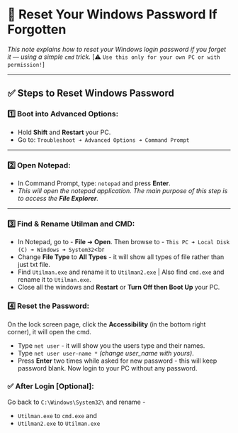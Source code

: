 # 🔑 Reset Your Windows Password If Forgotten

*This note explains how to reset your Windows login password if you forget it — using a simple `cmd` trick.* [⚠️ `Use this only for your own PC or with permission!`]

---

## ✅ Steps to Reset Windows Password

### 1️⃣ Boot into Advanced Options:

- Hold **Shift** and **Restart** your PC.
- Go to: `Troubleshoot ➜ Advanced Options ➜ Command Prompt`

---

### 2️⃣ Open Notepad:

- In Command Prompt, type: `notepad` and press **Enter**.
- *This will open the notepad application. The main purpose of this step is to access the **File Explorer**.*
---

### 3️⃣ Find & Rename Utilman and CMD:
- In Notepad, go to - **File** ➜ **Open**. Then browse to - `This PC ➜ Local Disk (C) ➜ Windows ➜ System32`<br
- Change **File Type** to **All Types** - it will show all types of file rather than just txt file.<br>
- Find `Utilman.exe` and rename it to `Utilman2.exe` | Also find `cmd.exe` and rename it to `Utilman.exe`.<br>
- Close all the windows and **Restart** or **Turn Off then Boot Up** your PC.

### 4️⃣ Reset the Password:
On the lock screen page, click the **Accessibility** (in the bottom right corner), it will open the cmd.
- Type `net user` - it will show you the users type and their names.<br>
- Type `net user user-name *` *(change user_name with yours)*.<br>
- Press **Enter** two times while asked for new password - this will keep password blank.
Now login to your PC without any password.

### ✅ After Login [Optional]:
Go back to `C:\Windows\System32\` and rename -
- `Utilman.exe` to `cmd.exe` and
- `Utilman2.exe` to `Utilman.exe`